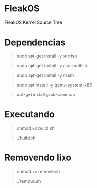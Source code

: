 # FleakOS
FleakOS Kernel Source Tree

# Dependencias

> sudo apt-get install -y xorriso

> sudo apt-get install -y gcc-multilib

> sudo apt-get install -y nasm

> sudo apt install -y qemu-system-x86

> apt-get install grub-common

# Executando 

> chmod +x build.sh

> ./build.sh

# Removendo lixo

> chmod +x remove.sh

> ./remove.sh

